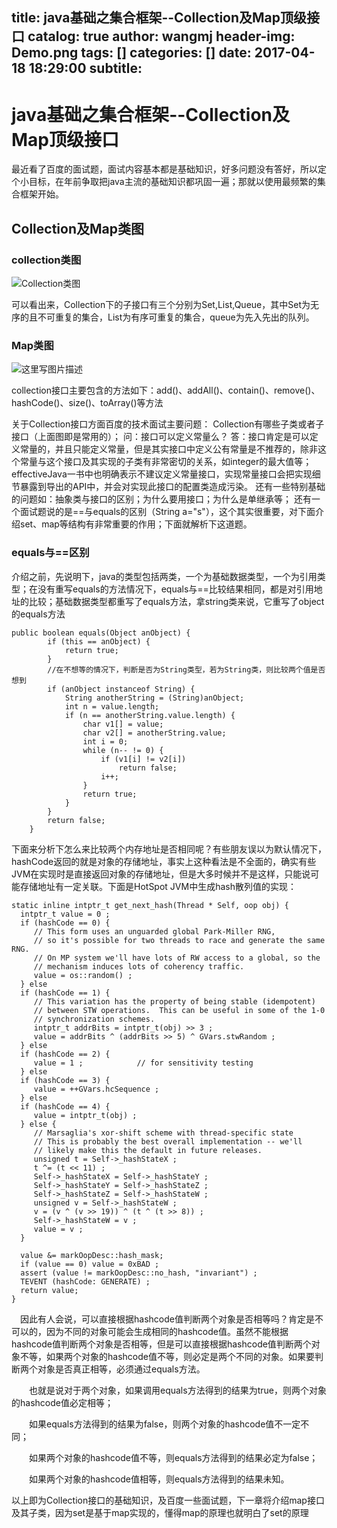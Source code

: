 title: java基础之集合框架--Collection及Map顶级接口
catalog: true
author: wangmj
header-img: Demo.png
tags: []
categories: []
date: 2017-04-18 18:29:00
subtitle:
---
# java基础之集合框架--Collection及Map顶级接口

最近看了百度的面试题，面试内容基本都是基础知识，好多问题没有答好，所以定个小目标，在年前争取把java主流的基础知识都巩固一遍；那就以使用最频繁的集合框架开始。


## Collection及Map类图
### collection类图
![Collection类图](http://img.blog.csdn.net/20171030131133723?watermark/2/text/aHR0cDovL2Jsb2cuY3Nkbi5uZXQvd21qNzY1/font/5a6L5L2T/fontsize/400/fill/I0JBQkFCMA==/dissolve/70/gravity/SouthEast)

可以看出来，Collection下的子接口有三个分别为Set,List,Queue，其中Set为无序的且不可重复的集合，List为有序可重复的集合，queue为先入先出的队列。

### Map类图
![这里写图片描述](http://img.blog.csdn.net/20171030131940860?watermark/2/text/aHR0cDovL2Jsb2cuY3Nkbi5uZXQvd21qNzY1/font/5a6L5L2T/fontsize/400/fill/I0JBQkFCMA==/dissolve/70/gravity/SouthEast)

collection接口主要包含的方法如下：add()、addAll()、contain()、remove()、hashCode()、size()、toArray()等方法

关于Collection接口方面百度的技术面试主要问题：
Collection有哪些子类或者子接口（上面图即是常用的）；
问：接口可以定义常量么？
答：接口肯定是可以定义常量的，并且只能定义常量，但是其实接口中定义公有常量是不推荐的，除非这个常量与这个接口及其实现的子类有非常密切的关系，如integer的最大值等；effectiveJava一书中也明确表示不建议定义常量接口，实现常量接口会把实现细节暴露到导出的API中，并会对实现此接口的配置类造成污染。
还有一些特别基础的问题如：抽象类与接口的区别；为什么要用接口；为什么是单继承等；
还有一个面试题说的是==与equals的区别（String a="s"），这个其实很重要，对下面介绍set、map等结构有非常重要的作用；下面就解析下这道题。

### equals与==区别
介绍之前，先说明下，java的类型包括两类，一个为基础数据类型，一个为引用类型；在没有重写equals的方法情况下，equals与==比较结果相同，都是对引用地址的比较；基础数据类型都重写了equals方法，拿string类来说，它重写了object的equals方法

```
public boolean equals(Object anObject) {
        if (this == anObject) {
            return true;
        }
        //在不想等的情况下，判断是否为String类型，若为String类，则比较两个值是否想到
        if (anObject instanceof String) {
            String anotherString = (String)anObject;
            int n = value.length;
            if (n == anotherString.value.length) {
                char v1[] = value;
                char v2[] = anotherString.value;
                int i = 0;
                while (n-- != 0) {
                    if (v1[i] != v2[i])
                        return false;
                    i++;
                }
                return true;
            }
        }
        return false;
    }
```
下面来分析下怎么来比较两个内存地址是否相同呢？有些朋友误以为默认情况下，hashCode返回的就是对象的存储地址，事实上这种看法是不全面的，确实有些JVM在实现时是直接返回对象的存储地址，但是大多时候并不是这样，只能说可能存储地址有一定关联。下面是HotSpot JVM中生成hash散列值的实现：

```
static inline intptr_t get_next_hash(Thread * Self, oop obj) {
  intptr_t value = 0 ;
  if (hashCode == 0) {
     // This form uses an unguarded global Park-Miller RNG,
     // so it's possible for two threads to race and generate the same RNG.
     // On MP system we'll have lots of RW access to a global, so the
     // mechanism induces lots of coherency traffic.
     value = os::random() ;
  } else
  if (hashCode == 1) {
     // This variation has the property of being stable (idempotent)
     // between STW operations.  This can be useful in some of the 1-0
     // synchronization schemes.
     intptr_t addrBits = intptr_t(obj) >> 3 ;
     value = addrBits ^ (addrBits >> 5) ^ GVars.stwRandom ;
  } else
  if (hashCode == 2) {
     value = 1 ;            // for sensitivity testing
  } else
  if (hashCode == 3) {
     value = ++GVars.hcSequence ;
  } else
  if (hashCode == 4) {
     value = intptr_t(obj) ;
  } else {
     // Marsaglia's xor-shift scheme with thread-specific state
     // This is probably the best overall implementation -- we'll
     // likely make this the default in future releases.
     unsigned t = Self->_hashStateX ;
     t ^= (t << 11) ;
     Self->_hashStateX = Self->_hashStateY ;
     Self->_hashStateY = Self->_hashStateZ ;
     Self->_hashStateZ = Self->_hashStateW ;
     unsigned v = Self->_hashStateW ;
     v = (v ^ (v >> 19)) ^ (t ^ (t >> 8)) ;
     Self->_hashStateW = v ;
     value = v ;
  }
 
  value &= markOopDesc::hash_mask;
  if (value == 0) value = 0xBAD ;
  assert (value != markOopDesc::no_hash, "invariant") ;
  TEVENT (hashCode: GENERATE) ;
  return value;
}
```
　因此有人会说，可以直接根据hashcode值判断两个对象是否相等吗？肯定是不可以的，因为不同的对象可能会生成相同的hashcode值。虽然不能根据hashcode值判断两个对象是否相等，但是可以直接根据hashcode值判断两个对象不等，如果两个对象的hashcode值不等，则必定是两个不同的对象。如果要判断两个对象是否真正相等，必须通过equals方法。

　　也就是说对于两个对象，如果调用equals方法得到的结果为true，则两个对象的hashcode值必定相等；

　　如果equals方法得到的结果为false，则两个对象的hashcode值不一定不同；

　　如果两个对象的hashcode值不等，则equals方法得到的结果必定为false；

　　如果两个对象的hashcode值相等，则equals方法得到的结果未知。

以上即为Collection接口的基础知识，及百度一些面试题，下一章将介绍map接口及其子类，因为set是基于map实现的，懂得map的原理也就明白了set的原理